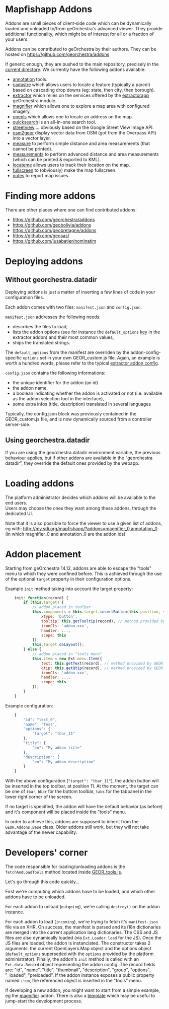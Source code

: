 Mapfishapp Addons
=================

Addons are small pieces of client-side code which can be dynamically loaded and unloaded to/from geOrchestra's advanced viewer.
They provide additional functionality, which might be of interest for all or a fraction of your users.

Addons can be contributed to geOrchestra by their authors.
They can be hosted on https://github.com/georchestra/addons

If generic enough, they are pushed to the main repository, precisely in the [current directory](./).
We currently have the following addons available:
 * [annotation](annotation/README.md) tools.
 * [cadastre](cadastre/README.md) which allows users to locate a feature (typically a parcel) based on cascading drop downs (eg: state, then city, then borough).
 * [extractor](extractor/README.md) which relies on the services offered by the [extractorapp](/extractorapp/README.md) geOrchestra module.
 * [magnifier](magnifier/README.md) which allows one to explore a map area with configured imagery.
 * [openls](openls/README.md) which allows one to locate an address on the map.
 * [quicksearch](quicksearch/README.md) is an all-in-one search tool.
 * [streetview](streetview/README.md) ... obviously based on the Google Street View Image API.
 * [osm2geor](osm2geor/README.md) display vector data from OSM (got from the Overpass API) into a vector layer.
 * [measure](measure/README.md) to perform simple distance and area measurements (that cannot be printed).
 * [measurements](measurements/README.md) to perform advanced distance and area measurements (which can be printed & exported to KML).
 * [locateme](locateme/README.md) allows users to track their location on the map.
 * [fullscreen](fullscreen/README.md) to (obviously) make the map fullscreen.
 * [notes](notes/README.md) to report map issues.


Finding more addons
====================

There are other places where one can find contributed addons:
 * https://github.com/georchestra/addons
 * https://github.com/geobolivia/addons
 * https://github.com/geobretagne/addons
 * https://github.com/geosas/
 * https://github.com/jusabatier/nominatim


Deploying addons
=================

## Without georchestra.datadir

Deploying addons is just a matter of inserting a few lines of code in your configuration files.

Each addon comes with two files: ```manifest.json``` and ```config.json```.

```manifest.json``` addresses the following needs:
 * describes the files to load,
 * lists the addon options (see for instance the ```default_options``` [key](extractor/manifest.json#L8) in the extractor addon) and their most common values,
 * ships the translated strings.

The ```default_options``` from the manifest are overriden by the addon-config-specific ```options``` set in your own GEOR_custom.js file.
Again, an example is worth a hundred words, please refer to the typical [extractor addon config](extractor/README.md).

```config.json``` contains the following informations:

 * the unique identifier for the addon (an id)
 * the addon name,
 * a boolean indicating whether the addon is activated or not (i.e. available as the addon selection tool in the interface),
 * some extra infos (title, description) translated in several languages

Typically, the config.json block was previously contained in the GEOR_custom.js file, and is now dynamically sourced from a controller server-side.

## Using georchestra.datadir

If you are using the georchestra.datadir environment variable, the previous
behaviour applies, but if other addons are available in the
"georchestra datadir", they override the default ones provided by the webapp.

Loading addons
==============

The platform administrator decides which addons will be available to the end users.  
Users may choose the ones they want among these addons, through the dedicated UI.

Note that it is also possible to force the viewer to use a given list of addons, eg with:
http://my.sdi.org/mapfishapp/?addons=magnifier_0,annotation_0 (in which magnifier_0 and annotation_0 are the addon ids)


Addon placement
===============

Starting from geOrchestra 14.12, addons are able to escape the "tools" menu to which they were confined before.
This is achieved through the use of the optional ```target``` property in their configuration options.

Example ```init``` method taking into account the target property:
```js
    init: function(record) {
        if (this.target) {
            // addon placed in toolbar
            this.components = this.target.insertButton(this.position, {
                xtype: 'button',
                tooltip: this.getTooltip(record), // method provided by GEOR.Addons.Base
                iconCls: 'addon-xxx',
                handler: ...,
                scope: this
            });
            this.target.doLayout();
        } else {
            // addon placed in "tools menu"
            this.item = new Ext.menu.Item({
                text: this.getText(record), // method provided by GEOR.Addons.Base
                qtip: this.getQtip(record), // method provided by GEOR.Addons.Base
                iconCls: 'addon-xxx',
                handler: ...,
                scope: this
            });
        }
    }
```

Example configuration:
```js
    {
        "id": "test_0",
        "name": "Test",
        "options": {
            "target": "tbar_11"
        },
        "title": {
            "en": "My addon title"
        },
        "description": {
            "en": "My addon description"
        }
    }
```
With the above configuration (```"target": "tbar_11"```), the addon button will be inserted in the top toolbar, at position 11.
At the moment, the target can be one of ```tbar```, ```bbar``` for the bottom toolbar, ```tabs``` for the tabpanel in the lower right corner of the screen.

If no target is specified, the addon will have the default behavior (as before) and it's component will be placed inside the "tools" menu.

In order to achieve this, addons are supposed to inherit from the ```GEOR.Addons.Base``` class. 
Older addons still work, but they will not take advantage of the newer capability.


Developers' corner
===================

The code responsible for loading/unloading addons is the ```fetchAndLoadTools``` method located inside [GEOR_tools.js](mapfishapp/src/main/webapp/app/js/GEOR_tools.js).

Let's go through this code quickly...

First we're computing which addons have to be loaded, and which other addons have to be unloaded.

For each addon to unload (```outgoing```), we're calling ```destroy()``` on the addon instance.

For each addon to load (```incoming```), we're trying to fetch it's ```manifest.json``` file via an XHR.
On success, the manifest is parsed and its i18n dictionaries are merged into the current application lang dictionaries.
The CSS and JS files are also dynamically loaded (via ```Ext.Loader.load``` for the JS). Once the JS files are loaded, the addon is instanciated. 
The constructor takes 2 arguments: the current OpenLayers.Map object and the options object (```default_options``` superseded with the ```options``` provided by the platform administrator).
Finally, the addon's ```init``` method is called with an ```Ext.data.Record``` object representing the addon config. The record fields are: "id", "name", "title", "thumbnail", "description", "group", "options", "_loaded", "preloaded".
If the addon instance exposes a public property named ```item```, the referenced object is inserted in the "tools" menu.


If developing a new addon, you might want to start from a simple example, eg the [magnifier](magnifier/README.md) addon. There is also a [template](template/README.md) which may be useful to jump-start the development process.
